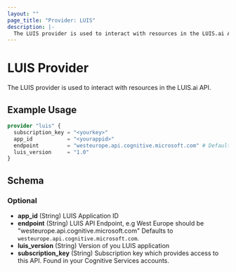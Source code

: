 ```yaml
---
layout: ""
page_title: "Provider: LUIS"
description: |-
  The LUIS provider is used to interact with resources in the LUIS.ai API.
---
```


# LUIS Provider

The LUIS provider is used to interact with resources in the LUIS.ai API.

## Example Usage

```terraform
provider "luis" {
  subscription_key = "<yourkey>"
  app_id           = "<yourappid>"
  endpoint         = "westeurope.api.cognitive.microsoft.com" # Defaults to westeurope.api.cognitive.microsoft.com
  luis_version     = "1.0"
}
```

<!-- schema generated by tfplugindocs -->
## Schema

### Optional

- **app_id** (String) LUIS Application ID
- **endpoint** (String) LUIS API Endpoint, e.g West Europe should be "westeurope.api.cognitive.microsoft.com" Defaults to `westeurope.api.cognitive.microsoft.com`.
- **luis_version** (String) Version of you LUIS application
- **subscription_key** (String) Subscription key which provides access to this API. Found in your Cognitive Services accounts.
